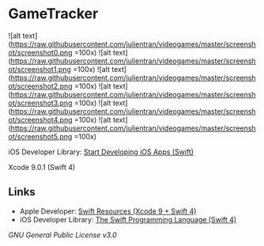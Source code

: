 # GameTracker

![alt text](https://raw.githubusercontent.com/julientran/videogames/master/screenshot/screenshot0.png =100x)
![alt text](https://raw.githubusercontent.com/julientran/videogames/master/screenshot/screenshot1.png =100x)
![alt text](https://raw.githubusercontent.com/julientran/videogames/master/screenshot/screenshot2.png =100x)
![alt text](https://raw.githubusercontent.com/julientran/videogames/master/screenshot/screenshot3.png =100x)
![alt text](https://raw.githubusercontent.com/julientran/videogames/master/screenshot/screenshot4.png =100x)
![alt text](https://raw.githubusercontent.com/julientran/videogames/master/screenshot/screenshot5.png =100x)

iOS Developer Library: [Start Developing iOS Apps (Swift)](https://developer.apple.com/library/ios/referencelibrary/GettingStarted/DevelopiOSAppsSwift/)

Xcode 9.0.1 (Swift 4)

## Links
 - Apple Developer: [Swift Resources (Xcode 9 + Swift 4)](https://developer.apple.com/swift/resources/)
 - iOS Developer Library: [The Swift Programming Language (Swift 4)](https://developer.apple.com/library/ios/documentation/Swift/Conceptual/Swift_Programming_Language/)

*GNU General Public License v3.0*
